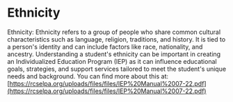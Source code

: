 # Ethnicity
Ethnicity: Ethnicity refers to a group of people who share common cultural characteristics such as language, religion, traditions, and history. It is tied to a person's identity and can include factors like race, nationality, and ancestry. Understanding a student's ethnicity can be important in creating an Individualized Education Program (IEP) as it can influence educational goals, strategies, and support services tailored to meet the student's unique needs and background.
You can find more about this at: [https://rcselpa.org/uploads/files/files/IEP%20Manual%2007-22.pdf](https://rcselpa.org/uploads/files/files/IEP%20Manual%2007-22.pdf)
